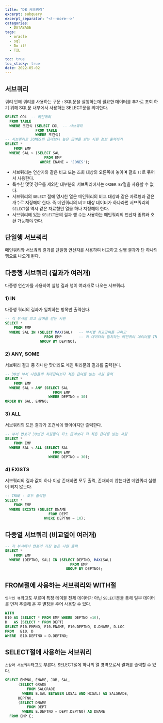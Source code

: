 ```yaml
---
title: "DB 서브쿼리"
excerpt: subquery
excerpt_separator: "<!--more-->"
categories:
  - DATABASE
tags:
  - oracle
  - sql
  - Do it!
  - TIL

toc: true
toc_sticky: true
date: 2022-05-02
---
```


## 서브쿼리

쿼리 안에 쿼리를 사용하는 구문 : SQL문을 실행하는데 필요한 데이터를 추가로 조회 하기 위해 SQL문 내부에서 사용하는 SELECT문을 의미한다.

```sql
SELECT COL  -- 메인쿼리
  FROM TABLE 
  WHERE 조건식 (SELECT COL  -- 서브쿼리
              FROM TABLE
              WHERE 조건식)
-- 서브쿼리로 JONES의 급여보다 높은 급여를 받는 사원 정보 출력하기
SELECT *
    FROM EMP
  WHERE SAL > (SELECT SAL
                  FROM EMP
                WHERE ENAME = 'JONES');
```

- 서브쿼리는 연산자와 같은 비교 또는 조회 대상의 오른쪽에 놓이며 괄호 `()`로 묶어서 사용한다.
- 특수한 몇몇 경우를 제외한 대부분의 서브쿼리에서는 `ORDER BY`절을 사용할 수 없다.
- 서브쿼리의 `SELECT` 절에 명시한 열은 메인쿼리의 비교 대상과 같은 자료형과 같은 개수로 지정해야 한다. 즉 메인쿼리의 비교 대상 데이터가 하나라면 서브쿼리의 `SELECT`절 역시 같은 자료형인 열을 하나 지정해야 한다.
- 서브쿼리에 있는 `SELECT`문의 결과 행 수는 사용하는 메인쿼리의 연산자 종류와 호환 가능해야 한다.

## 단일행 서브쿼리

메인쿼리와 서브쿼리 결과를 단일행 연산자를 사용하여 비교하고 실행 결과가 단 하나의 행으로 나오게 된다.

## 다중행 서브쿼리 (결과가 여러개)

다중행 연산자를 사용하여 실행 결과 행이 여러개로 나오는 서브쿼리.

### 1) IN

다중행 쿼리의 결과가 일치하는 항목만 출력한다.

```sql
-- 각 부서별 최고 급여를 받는 사원
SELECT *
    FROM EMP
  WHERE SAL IN (SELECT MAX(SAL)   -- 부서별 최고급여를 구하고
                  FROM EMP        -- 이 데이터와 일치하는 메인쿼리 데이터를 IN 연산자로 선별함.
                GROUP BY DEPTNO);
```

### 2) ANY, SOME

서브쿼리 결과 중 하나만 맞더라도 메인 쿼리문의 결과를 출력한다.

```sql
-- 30번 부서 사원들의 최대급여보다 적은 급여를 받는 사원 출력
SELECT *
    FROM EMP
  WHERE SAL < ANY (SELECT SAL  
                      FROM EMP       
                    WHERE DEPTNO = 30)
ORDER BY SAL, EMPNO;
```

### 3) ALL

서브쿼리의 모든 결과가 조건식에 맞아야지만 출력한다.

```sql
-- 부서 번호가 30번인 사원들의 최소 급여보다 더 적은 급여를 받는 사원
SELECT *
    FROM EMP
  WHERE SAL < ALL (SELECT SAL
                      FROM EMP
                    WHERE DEPTNO = 30);
```

### 4) EXISTS

서브쿼리의 결과 값이 하나 이상 존재하면 모두 출력, 존재하지 않는다면 메인쿼리 실행이 되지 않는다.

```sql
-- TRUE - 모두 출력됨
SELECT *
    FROM EMP
  WHERE EXISTS (SELECT DNAME
                    FROM DEPT
                  WHERE DEPTNO = 10);
```

## 다중열 서브쿼리 (비교열이 여러개)

```sql
-- 각 부서에서 연봉이 가장 높은 사원 출력
SELECT *
    FROM EMP
  WHERE (DEPTNO, SAL) IN (SELECT DEPTNO, MAX(SAL)
                              FROM EMP
                            GROUP BY DEPTNO);
```

## FROM절에 사용하는 서브쿼리와 WITH절

`인라인 뷰`라고도 부르며 특정 테이블 전체 데이터가 아닌 `SELECT`문을 통해 일부 데이터를 먼저 추출해 온 후 별칭을 주어 사용할 수 있다.

```sql
WITH
E10 AS (SELECT * FROM EMP WHERE DEPTNO =10),
D   AS (SELECT * FROM DEPT)
SELECT E10.EMPNO, E10.ENAME, E10.DEPTNO, D.DNAME, D.LOC
FROM   E10, D
WHERE  E10.DEPTNO = D.DEPTNO;
```

## SELECT절에 사용하는 서브쿼리

`스칼라 서브쿼리`라고도 부른다. SELECT절에 하나의 열 영역으로서 결과를 출력할 수 있다.

```sql
SELECT EMPNO, ENAME, JOB, SAL,
      (SELECT GRADE
          FROM SALGRADE
        WHERE E.SAL BETWEEN LOSAL AND HISAL) AS SALGRADE,
      DEPTNO,
      (SELECT DNAME
          FROM DEPT
        WHERE E.DEPTNO = DEPT.DEPTNO) AS DNAME
  FROM EMP E;
```
